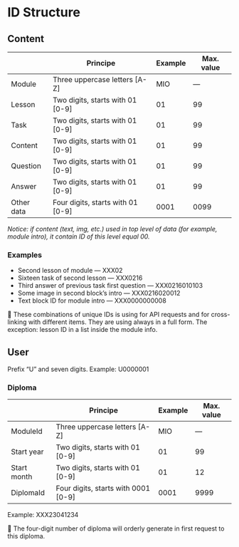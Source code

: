 # ID Structure

## Content

|            | Principe                          | Example | Max. value |
| ---------- | --------------------------------- | ------- | ---------- |
| Module     | Three uppercase letters [A-Z]     | MIO     | —          |
| Lesson     | Two digits, starts with 01 [0-9]  | 01      | 99         |
| Task       | Two digits, starts with 01 [0-9]  | 01      | 99         |
| Content    | Two digits, starts with 01 [0-9]  | 01      | 99         |
| Question   | Two digits, starts with 01 [0-9]  | 01      | 99         |
| Answer     | Two digits, starts with 01 [0-9]  | 01      | 99         |
| Other data | Four digits, starts with 01 [0-9] | 0001    | 0099       |

_Notice: if content (text, img, etc.) used in top level of data (for example, module intro), it contain ID of this level equal 00._

### Examples

- Second lesson of module — XXX02
- Sixteen task of second lesson — XXX0216
- Third answer of previous task first question — XXX0216010103
- Some image in second block’s intro — XXX0216020012
- Text block ID for module intro — XXX0000000008

<aside>
📣 These combinations of unique IDs is using for API requests and for cross-linking with different items. They are using always in a full form. The exception: lesson ID in a list inside the module info.

</aside>

## User

Prefix “U” and seven digits. Example: U0000001

### Diploma

|             | Principe                            | Example | Max. value |
| ----------- | ----------------------------------- | ------- | ---------- |
| ModuleId    | Three uppercase letters [A-Z]       | MIO     | —          |
| Start year  | Two digits, starts with 01 [0-9]    | 01      | 99         |
| Start month | Two digits, starts with 01 [0-9]    | 01      | 12         |
| DiplomaId   | Four digits, starts with 0001 [0-9] | 0001    | 9999       |

Example: XXX23041234

<aside>
📣 The four-digit number of diploma will orderly generate in first request to this diploma.

</aside>
